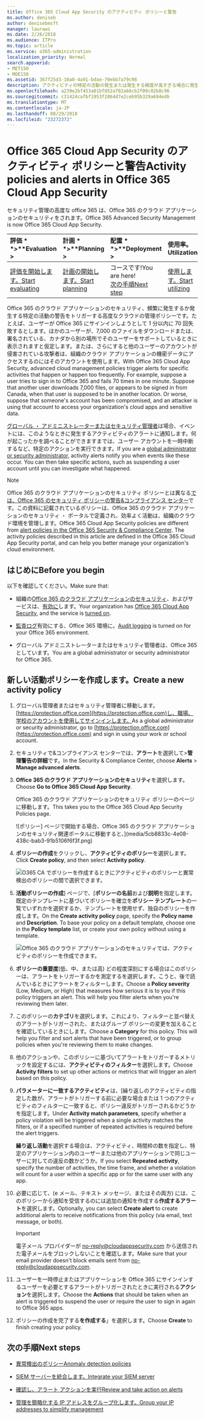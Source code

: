 ```yaml
---
title: Office 365 Cloud App Security のアクティビティ ポリシーと警告
ms.author: deniseb
author: denisebmsft
manager: laurawi
ms.date: 2/26/2018
ms.audience: ITPro
ms.topic: article
ms.service: o365-administration
localization_priority: Normal
search.appverid:
- MET150
- MOE150
ms.assetid: 367f25d3-10a0-4a91-bdae-70ebb7a79c98
description: アクティビティの特定の活動の発生または発生する頻度が高すぎる場合に発生する警告を設定するのには Office 365 のクラウド アプリケーションのセキュリティとポリシーを定義します。ポリシーを設定すると、警告をトリガーするでは、に関する通知を受け取ることができ、特定の活動を監視します。
ms.openlocfilehash: a239e2bf453a01bf852a702a66cb2f09c02b8c96
ms.sourcegitcommit: c31424cafbf1953f2864d7e2ceb95b329a694edb
ms.translationtype: MT
ms.contentlocale: ja-JP
ms.lasthandoff: 08/29/2018
ms.locfileid: "23272372"
---
```

# <a name="activity-policies-and-alerts-in-office-365-cloud-app-security"></a><span data-ttu-id="fc49e-104">Office 365 Cloud App Security のアクティビティ ポリシーと警告</span><span class="sxs-lookup"><span data-stu-id="fc49e-104">Activity policies and alerts in Office 365 Cloud App Security</span></span>

<span data-ttu-id="fc49e-105">セキュリティ管理の高度な office 365 は、Office 365 のクラウド アプリケーションのセキュリティをされます。</span><span class="sxs-lookup"><span data-stu-id="fc49e-105">Office 365 Advanced Security Management is now Office 365 Cloud App Security.</span></span>
  
|<span data-ttu-id="fc49e-106">評価 * *\>**</span><span class="sxs-lookup"><span data-stu-id="fc49e-106">****Evaluation** \>**</span></span>|<span data-ttu-id="fc49e-107">計画 * *\>**</span><span class="sxs-lookup"><span data-stu-id="fc49e-107">****Planning** \>**</span></span>|<span data-ttu-id="fc49e-108">配置 * *\>**</span><span class="sxs-lookup"><span data-stu-id="fc49e-108">****Deployment** \>**</span></span>|<span data-ttu-id="fc49e-109">使用率。</span><span class="sxs-lookup"><span data-stu-id="fc49e-109">****Utilization****</span></span>|
|:-----|:-----|:-----|:-----|
|[<span data-ttu-id="fc49e-110">評価を開始します。</span><span class="sxs-lookup"><span data-stu-id="fc49e-110">Start evaluating</span></span>](office-365-cas-overview.md) <br/> |[<span data-ttu-id="fc49e-111">計画の開始します。</span><span class="sxs-lookup"><span data-stu-id="fc49e-111">Start planning</span></span>](get-ready-for-office-365-cas.md) <br/> |<span data-ttu-id="fc49e-112">コースです!</span><span class="sxs-lookup"><span data-stu-id="fc49e-112">You are here!</span></span>  <br/> [<span data-ttu-id="fc49e-113">次の手順</span><span class="sxs-lookup"><span data-stu-id="fc49e-113">Next step</span></span>](anomaly-detection-policies-in-ocas.md) <br/> |[<span data-ttu-id="fc49e-114">使用します。</span><span class="sxs-lookup"><span data-stu-id="fc49e-114">Start utilizing</span></span>](utilization-activities-for-ocas.md) <br/> |
   
<span data-ttu-id="fc49e-p102">Office 365 のクラウド アプリケーションのセキュリティ、頻繁に発生するか発生する特定の活動の警告をトリガーする高度なクラウドの管理ポリシーです。たとえば、ユーザーが Office 365 にサインインしようとして 1 分以内に 70 回失敗するとします。ほかのユーザーが、7,000 のファイルをダウンロードまたは、署名されている、カナダから別の場所でそのユーザーをサポートしているときに表示されますと仮定します。または、さらにすると他のユーザーのアカウントが侵害されている攻撃者は、組織のクラウド アプリケーションの機密データにアクセスするのにはそのアカウントを使用します。</span><span class="sxs-lookup"><span data-stu-id="fc49e-p102">With Office 365 Cloud App Security, advanced cloud management policies trigger alerts for specific activities that happen or happen too frequently. For example, suppose a user tries to sign in to Office 365 and fails 70 times in one minute. Suppose that another user downloads 7,000 files, or appears to be signed in from Canada, when that user is supposed to be in another location. Or worse, suppose that someone's account has been compromised, and an attacker is using that account to access your organization's cloud apps and sensitive data.</span></span>
  
<span data-ttu-id="fc49e-p103">[グローバル ・ アドミニストレーターまたはセキュリティ管理者](permissions-in-the-security-and-compliance-center.md)は場合、イベントには、このようなときに発生するアクティビティのアラートに通知します。何が起こったかを調べることができますまでは、ユーザー アカウントを一時中断するなど、特定のアクションを実行できます。</span><span class="sxs-lookup"><span data-stu-id="fc49e-p103">If you are a [global administrator or security administrator](permissions-in-the-security-and-compliance-center.md), activity alerts notify you when events like these occur. You can then take specific actions, such as suspending a user account until you can investigate what happened.</span></span>
  
> [!NOTE]
> <span data-ttu-id="fc49e-p104">Office 365 のクラウド アプリケーションのセキュリティ ポリシーとは異なる[では、Office 365 のセキュリティ ポリシーの警告&amp;コンプライアンス センター](alert-policies.md)です。この資料に記載されているポリシーは、Office 365 のクラウド アプリケーションのセキュリティ ・ ポータルで定義され、効率よく活動は、組織のクラウド環境を管理します。</span><span class="sxs-lookup"><span data-stu-id="fc49e-p104">Office 365 Cloud App Security policies are different from [alert policies in the Office 365 Security &amp; Compliance Center](alert-policies.md). The activity policies described in this article are defined in the Office 365 Cloud App Security portal, and can help you better manage your organization's cloud environment.</span></span> 
  
## <a name="before-you-begin"></a><span data-ttu-id="fc49e-123">はじめに</span><span class="sxs-lookup"><span data-stu-id="fc49e-123">Before you begin</span></span>

<span data-ttu-id="fc49e-124">以下を確認してください。</span><span class="sxs-lookup"><span data-stu-id="fc49e-124">Make sure that:</span></span>
  
- <span data-ttu-id="fc49e-125">組織の[Office 365 のクラウド アプリケーションのセキュリティ](office-365-cas-overview.md)、およびサービスは、[有効に](turn-on-office-365-cas.md)します。</span><span class="sxs-lookup"><span data-stu-id="fc49e-125">Your organization has [Office 365 Cloud App Security](office-365-cas-overview.md), and the service is [turned on](turn-on-office-365-cas.md).</span></span>
    
- <span data-ttu-id="fc49e-126">[監査ログ](turn-audit-log-search-on-or-off.md)有効にする、Office 365 環境に。</span><span class="sxs-lookup"><span data-stu-id="fc49e-126">[Audit logging](turn-audit-log-search-on-or-off.md) is turned on for your Office 365 environment.</span></span> 
    
- <span data-ttu-id="fc49e-127">グローバル アドミニストレーターまたはセキュリティ管理者は、Office 365 としています。</span><span class="sxs-lookup"><span data-stu-id="fc49e-127">You are a global administrator or security administrator for Office 365.</span></span>
    
## <a name="create-a-new-activity-policy"></a><span data-ttu-id="fc49e-128">新しい活動ポリシーを作成します。</span><span class="sxs-lookup"><span data-stu-id="fc49e-128">Create a new activity policy</span></span>

1. <span data-ttu-id="fc49e-129">グローバル管理者またはセキュリティ管理者に移動します。[https://protection.office.com](https://protection.office.com)し、職場、学校のアカウントを使用してサインインします。</span><span class="sxs-lookup"><span data-stu-id="fc49e-129">As a global administrator or security administrator, go to [https://protection.office.com](https://protection.office.com) and sign in using your work or school account.</span></span> 
    
2. <span data-ttu-id="fc49e-130">セキュリティで&amp;コンプライアンス センターでは、**アラート**を選択して\>**管理警告の詳細**です。</span><span class="sxs-lookup"><span data-stu-id="fc49e-130">In the Security &amp; Compliance Center, choose **Alerts** \> **Manage advanced alerts**.</span></span>
    
3. <span data-ttu-id="fc49e-131">**Office 365 のクラウド アプリケーションのセキュリティ**を選択します。</span><span class="sxs-lookup"><span data-stu-id="fc49e-131">Choose **Go to Office 365 Cloud App Security**.</span></span>
    
    <span data-ttu-id="fc49e-132">Office 365 のクラウド アプリケーションのセキュリティ ポリシーのページに移動します。</span><span class="sxs-lookup"><span data-stu-id="fc49e-132">This takes you to the Office 365 Cloud App Security Policies page.</span></span>
    
    ![ポリシー] ページで開始する場合、Office 365 のクラウド アプリケーションのセキュリティ関連ポータルに移動すると、](media/5cb8833c-4e08-438c-bab3-91b5106f6f3f.png)
  
4. <span data-ttu-id="fc49e-134">**ポリシーの作成**をクリックし、**アクティビティのポリシー**を選択します。</span><span class="sxs-lookup"><span data-stu-id="fc49e-134">Click **Create policy**, and then select **Activity policy**.</span></span>
    
    ![O365 CA でポリシーを作成するときにアクティビティのポリシーと異常検出のポリシーの間で選択できます。](media/79f34535-ddf9-4a5b-a0a3-8766bf9c174c.png)
  
5. <span data-ttu-id="fc49e-p105">**活動ポリシーの作成**] ページで、[**ポリシーの名前**および**説明**を指定します。既定のテンプレートに基づいてポリシーを確立を**ポリシー テンプレート**の一覧でいずれかを選択するか、テンプレートを使用せず、独自のポリシーを作成します。</span><span class="sxs-lookup"><span data-stu-id="fc49e-p105">On the **Create activity policy** page, specify the **Policy name** and **Description**. To base your policy on a default template, choose one in the **Policy template** list, or create your own policy without using a template.</span></span> 
    
    ![Office 365 のクラウド アプリケーションのセキュリティでは、アクティビティのポリシーを作成できます。](media/4083a76f-7074-4d6a-8200-6d76d49259d7.png)
  
6. <span data-ttu-id="fc49e-p106">**ポリシーの重要度**(低、中、または高) どの程度深刻にする場合はこのポリシーは、アラートをトリガーするかを測定するを選択します。こうと、後で読んでいるときにアラートをフィルターします。</span><span class="sxs-lookup"><span data-stu-id="fc49e-p106">Choose a **Policy severity** (Low, Medium, or High) that measures how serious it is to you if this policy triggers an alert. This will help you filter alerts when you're reviewing them later.</span></span> 
    
7. <span data-ttu-id="fc49e-p107">このポリシーの**カテゴリ**を選択します。これにより、フィルターと並べ替えのアラートがトリガーされた、またはグループ ポリシーの変更を加えることを確認しているときにします。</span><span class="sxs-lookup"><span data-stu-id="fc49e-p107">Choose a **Category** for this policy. This will help you filter and sort alerts that have been triggered, or to group policies when you're reviewing them to make changes.</span></span> 
    
8. <span data-ttu-id="fc49e-143">他のアクションや、このポリシーに基づいてアラートをトリガーするメトリックを設定するには、**アクティビティのフィルター**を選択します。</span><span class="sxs-lookup"><span data-stu-id="fc49e-143">Choose **Activity filters** to set up other actions or metrics that will trigger an alert based on this policy.</span></span> 
    
9. <span data-ttu-id="fc49e-144">**パラメーターに一致するアクティビティ**は、[繰り返しのアクティビティの指定した数が、アラートがトリガーする前に必要な場合または 1 つのアクティビティのフィルターに一致すると、ポリシー違反がトリガーされるかどうかを指定します。</span><span class="sxs-lookup"><span data-stu-id="fc49e-144">Under **Activity match parameters**, specify whether a policy violation will be triggered when a single activity matches the filters, or if a specified number of repeated activities is required before the alert triggers.</span></span>
    
    <span data-ttu-id="fc49e-145">**繰り返し活動**を選択する場合は、アクティビティ、時間枠の数を指定し、特定のアプリケーション内のユーザーまたは他のアプリケーションで同じユーザーに対しての違反の数かどうか。</span><span class="sxs-lookup"><span data-stu-id="fc49e-145">If you select **Repeated activity**, specify the number of activities, the time frame, and whether a violation will count for a user within a specific app or for the same user with any app.</span></span>
    
10. <span data-ttu-id="fc49e-146">必要に応じて、(e メール、テキスト メッセージ、またはその両方) には、このポリシーから通知を受信するのには追加の通知を作成する**作成するアラート**を選択します。</span><span class="sxs-lookup"><span data-stu-id="fc49e-146">Optionally, you can select **Create alert** to create additional alerts to receive notifications from this policy (via email, text message, or both).</span></span> 
    
    > [!IMPORTANT]
    > <span data-ttu-id="fc49e-147">電子メール プロバイダーが no-reply@cloudappsecurity.com から送信された電子メールをブロックしないことを確認します。</span><span class="sxs-lookup"><span data-stu-id="fc49e-147">Make sure that your email provider doesn't block emails sent from no-reply@cloudappsecurity.com.</span></span> 
  
11. <span data-ttu-id="fc49e-148">ユーザーを一時停止またはアプリケーションを Office 365 にサインインするユーザーを必要とするアラートがトリガーされたときに実行される**アクション**を選択します。</span><span class="sxs-lookup"><span data-stu-id="fc49e-148">Choose the **Actions** that should be taken when an alert is triggered to suspend the user or require the user to sign in again to Office 365 apps.</span></span> 
    
12. <span data-ttu-id="fc49e-149">ポリシーの作成を完了する**を作成する**」を選択します。</span><span class="sxs-lookup"><span data-stu-id="fc49e-149">Choose **Create** to finish creating your policy.</span></span> 
    
## <a name="next-steps"></a><span data-ttu-id="fc49e-150">次の手順</span><span class="sxs-lookup"><span data-stu-id="fc49e-150">Next steps</span></span>
<span data-ttu-id="fc49e-151"><a name="nextsteps"> </a></span><span class="sxs-lookup"><span data-stu-id="fc49e-151"></span></span>

- [<span data-ttu-id="fc49e-152">異常検出のポリシー</span><span class="sxs-lookup"><span data-stu-id="fc49e-152">Anomaly detection policies</span></span>](anomaly-detection-policies-in-ocas.md)
    
- [<span data-ttu-id="fc49e-153">SIEM サーバーを統合します。</span><span class="sxs-lookup"><span data-stu-id="fc49e-153">Integrate your SIEM server</span></span>](integrate-your-siem-server-with-office-365-cas.md)
    
- [<span data-ttu-id="fc49e-154">確認し、アラート アクションを実行</span><span class="sxs-lookup"><span data-stu-id="fc49e-154">Review and take action on alerts</span></span>](review-office-365-cas-alerts.md)
    
- [<span data-ttu-id="fc49e-155">管理を簡略化する IP アドレスをグループ化します。</span><span class="sxs-lookup"><span data-stu-id="fc49e-155">Group your IP addresses to simplify management</span></span>](group-your-ip-addresses-in-ocas.md)
    

